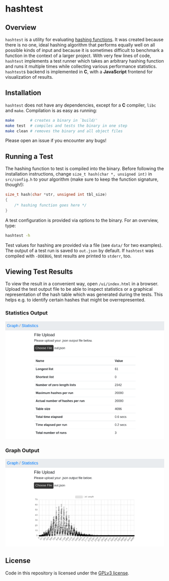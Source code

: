# hashtest
## Overview
`hashtest` is a utility for evaluating [hashing functions](https://en.wikipedia.org/wiki/Hash_function). It was created because there is no one, ideal hashing algorithm that performs equally well on all possible kinds of input and because it is sometimes difficult to benchmark a function in the context of a larger project. With very few lines of code, `hashtest` implements a test runner which takes an arbitrary hashing function and runs it multiple times while collecting various performance statistics. `hashtest`s backend is implemented in **C**, with a **JavaScript** frontend for visualization of results.

## Installation
`hashtest` does not have any dependencies, except for a **C** compiler, `libc` and `make`. Compilation is as easy as running:

```bash
make       # creates a binary in `build/'
make test  # compiles and tests the binary in one step
make clean # removes the binary and all object files
```

Please open an issue if you encounter any bugs!

## Running a Test
The hashing function to test is compiled into the binary. Before following the installation instructions, change `size_t hash(char *, unsigned int)` in `src/config.h` to your algorithm (make sure to keep the function signature, though!):

```c
size_t hash(char *str, unsigned int tbl_size)
{
    /* hashing function goes here */
}
```

A test configuration is provided via options to the binary. For an overview, type:

```bash
hashtest -h
```

Test values for hashing are provided via a file (see `data/` for two examples). The output of a test run is saved to `out.json` by default. If `hashtest` was compiled with `-DDEBUG`, test results are printed to `stderr`, too.

## Viewing Test Results
To view the result in a convenient way, open `/ui/index.html` in a browser. Upload the test output file to be able to inspect statistics or a graphical representation of the hash table which was generated during the tests. This helps e.g. to identify certain hashes that might be overrepresented.

### Statistics Output
![UI example 1](./assets/ui_example_1.png)

### Graph Output
![UI example 2](./assets/ui_example_2.png)

## License
Code in this repository is licensed under the [GPLv3 license](./LICENSE.md).
